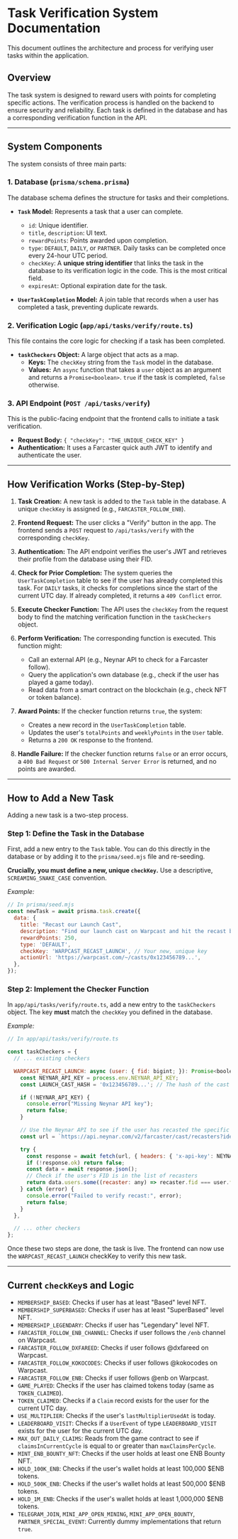 # Task Verification System Documentation

This document outlines the architecture and process for verifying user tasks within the application.

## Overview

The task system is designed to reward users with points for completing specific actions. The verification process is handled on the backend to ensure security and reliability. Each task is defined in the database and has a corresponding verification function in the API.

---

## System Components

The system consists of three main parts:

### 1. Database (`prisma/schema.prisma`)

The database schema defines the structure for tasks and their completions.

-   **`Task` Model:** Represents a task that a user can complete.
    -   `id`: Unique identifier.
    -   `title`, `description`: UI text.
    -   `rewardPoints`: Points awarded upon completion.
    -   `type`: `DEFAULT`, `DAILY`, or `PARTNER`. Daily tasks can be completed once every 24-hour UTC period.
    -   `checkKey`: A **unique string identifier** that links the task in the database to its verification logic in the code. This is the most critical field.
    -   `expiresAt`: Optional expiration date for the task.

-   **`UserTaskCompletion` Model:** A join table that records when a user has completed a task, preventing duplicate rewards.

### 2. Verification Logic (`app/api/tasks/verify/route.ts`)

This file contains the core logic for checking if a task has been completed.

-   **`taskCheckers` Object:** A large object that acts as a map.
    -   **Keys:** The `checkKey` string from the `Task` model in the database.
    -   **Values:** An `async` function that takes a `user` object as an argument and returns a `Promise<boolean>`. `true` if the task is completed, `false` otherwise.

### 3. API Endpoint (`POST /api/tasks/verify`)

This is the public-facing endpoint that the frontend calls to initiate a task verification.

-   **Request Body:** `{ "checkKey": "THE_UNIQUE_CHECK_KEY" }`
-   **Authentication:** It uses a Farcaster quick auth JWT to identify and authenticate the user.

---

## How Verification Works (Step-by-Step)

1.  **Task Creation:** A new task is added to the `Task` table in the database. A unique `checkKey` is assigned (e.g., `FARCASTER_FOLLOW_ENB`).

2.  **Frontend Request:** The user clicks a "Verify" button in the app. The frontend sends a `POST` request to `/api/tasks/verify` with the corresponding `checkKey`.

3.  **Authentication:** The API endpoint verifies the user's JWT and retrieves their profile from the database using their FID.

4.  **Check for Prior Completion:** The system queries the `UserTaskCompletion` table to see if the user has already completed this task. For `DAILY` tasks, it checks for completions since the start of the current UTC day. If already completed, it returns a `409 Conflict` error.

5.  **Execute Checker Function:** The API uses the `checkKey` from the request body to find the matching verification function in the `taskCheckers` object.

6.  **Perform Verification:** The corresponding function is executed. This function might:
    -   Call an external API (e.g., Neynar API to check for a Farcaster follow).
    -   Query the application's own database (e.g., check if the user has played a game today).
    -   Read data from a smart contract on the blockchain (e.g., check NFT or token balance).

7.  **Award Points:** If the checker function returns `true`, the system:
    -   Creates a new record in the `UserTaskCompletion` table.
    -   Updates the user's `totalPoints` and `weeklyPoints` in the `User` table.
    -   Returns a `200 OK` response to the frontend.

8.  **Handle Failure:** If the checker function returns `false` or an error occurs, a `400 Bad Request` or `500 Internal Server Error` is returned, and no points are awarded.

---

## How to Add a New Task

Adding a new task is a two-step process.

### Step 1: Define the Task in the Database

First, add a new entry to the `Task` table. You can do this directly in the database or by adding it to the `prisma/seed.mjs` file and re-seeding.

**Crucially, you must define a new, unique `checkKey`.** Use a descriptive, `SCREAMING_SNAKE_CASE` convention.

*Example:*

```javascript
// In prisma/seed.mjs
const newTask = await prisma.task.create({
  data: {
    title: "Recast our Launch Cast",
    description: "Find our launch cast on Warpcast and hit the recast button.",
    rewardPoints: 250,
    type: 'DEFAULT',
    checkKey: 'WARPCAST_RECAST_LAUNCH', // Your new, unique key
    actionUrl: 'https://warpcast.com/~/casts/0x123456789...',
  },
});
```

### Step 2: Implement the Checker Function

In `app/api/tasks/verify/route.ts`, add a new entry to the `taskCheckers` object. The key **must** match the `checkKey` you defined in the database.

*Example:*

```javascript
// In app/api/tasks/verify/route.ts

const taskCheckers = {
  // ... existing checkers

  WARPCAST_RECAST_LAUNCH: async (user: { fid: bigint; }): Promise<boolean> => {
    const NEYNAR_API_KEY = process.env.NEYNAR_API_KEY;
    const LAUNCH_CAST_HASH = '0x123456789...'; // The hash of the cast to check

    if (!NEYNAR_API_KEY) {
      console.error("Missing Neynar API key");
      return false;
    }

    // Use the Neynar API to see if the user has recasted the specific cast
    const url = `https://api.neynar.com/v2/farcaster/cast/recasters?identifier=${LAUNCH_CAST_HASH}&identifier_type=hash&viewer_fid=${user.fid}`;

    try {
      const response = await fetch(url, { headers: { 'x-api-key': NEYNAR_API_KEY } });
      if (!response.ok) return false;
      const data = await response.json();
      // Check if the user's FID is in the list of recasters
      return data.users.some((recaster: any) => recaster.fid === user.fid);
    } catch (error) {
      console.error("Failed to verify recast:", error);
      return false;
    }
  },

  // ... other checkers
};
```

Once these two steps are done, the task is live. The frontend can now use the `WARPCAST_RECAST_LAUNCH` checkKey to verify this new task.

---

## Current `checkKey`s and Logic

-   `MEMBERSHIP_BASED`: Checks if user has at least "Based" level NFT.
-   `MEMBERSHIP_SUPERBASED`: Checks if user has at least "SuperBased" level NFT.
-   `MEMBERSHIP_LEGENDARY`: Checks if user has "Legendary" level NFT.
-   `FARCASTER_FOLLOW_ENB_CHANNEL`: Checks if user follows the `/enb` channel on Warpcast.
-   `FARCASTER_FOLLOW_DXFAREED`: Checks if user follows @dxfareed on Warpcast.
-   `FARCASTER_FOLLOW_KOKOCODES`: Checks if user follows @kokocodes on Warpcast.
-   `FARCASTER_FOLLOW_ENB`: Checks if user follows @enb on Warpcast.
-   `GAME_PLAYED`: Checks if the user has claimed tokens today (same as `TOKEN_CLAIMED`).
-   `TOKEN_CLAIMED`: Checks if a `Claim` record exists for the user for the current UTC day.
-   `USE_MULTIPLIER`: Checks if the user's `lastMultiplierUsedAt` is today.
-   `LEADERBOARD_VISIT`: Checks if a `UserEvent` of type `LEADERBOARD_VISIT` exists for the user for the current UTC day.
-   `MAX_OUT_DAILY_CLAIMS`: Reads from the game contract to see if `claimsInCurrentCycle` is equal to or greater than `maxClaimsPerCycle`.
-   `MINT_ENB_BOUNTY_NFT`: Checks if the user holds at least one ENB Bounty NFT.
-   `HOLD_100K_ENB`: Checks if the user's wallet holds at least 100,000 $ENB tokens.
-   `HOLD_500K_ENB`: Checks if the user's wallet holds at least 500,000 $ENB tokens.
-   `HOLD_1M_ENB`: Checks if the user's wallet holds at least 1,000,000 $ENB tokens.
-   `TELEGRAM_JOIN`, `MINI_APP_OPEN_MINING`, `MINI_APP_OPEN_BOUNTY`, `PARTNER_SPECIAL_EVENT`: Currently dummy implementations that return `true`.
